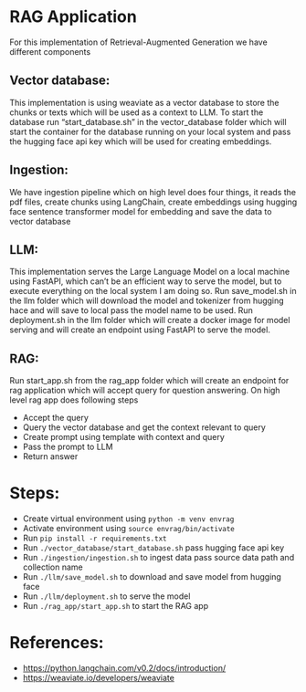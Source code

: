 # RAG Application
For this implementation of Retrieval-Augmented Generation we have different components
 
## Vector database: 
This implementation is using weaviate as a vector database to store the chunks or texts which will be used as a context to LLM. To start the database run “start_database.sh” in the vector_database folder which will start the container for the database running on your local system and pass the hugging face api key which will be used for creating embeddings.

## Ingestion:
We have ingestion pipeline which on high level does four things, it reads the pdf files, create chunks using LangChain, create embeddings using hugging face sentence transformer model for embedding and save the data to vector database

## LLM: 
This implementation serves the Large Language Model on a local machine using FastAPI, which can’t be an efficient way to serve the model, but to execute everything on the local system I am doing so. Run save_model.sh in the llm folder which will download the model and tokenizer from hugging hace and will save to local pass the model name to be used.
Run deployment.sh in the llm folder which will create a docker image for model serving and will create an endpoint using FastAPI to serve the model.

## RAG:
Run start_app.sh from the rag_app folder which will create an endpoint for rag application which will accept query for question answering. On high level rag app does following steps
- Accept the query
- Query the vector database and get the context relevant to query
- Create prompt using template with context and query
- Pass the prompt to LLM
- Return answer


# Steps:
- Create virtual environment using `python -m venv envrag`
- Activate environment using `source envrag/bin/activate`
- Run `pip install -r requirements.txt`
- Run `./vector_database/start_database.sh` pass hugging face api key
- Run `./ingestion/ingestion.sh` to ingest data pass source data path and collection name
- Run `./llm/save_model.sh` to download and save model from hugging face
- Run `./llm/deployment.sh` to serve the model
- Run `./rag_app/start_app.sh` to start the RAG app

# References:
+ https://python.langchain.com/v0.2/docs/introduction/
+ https://weaviate.io/developers/weaviate


